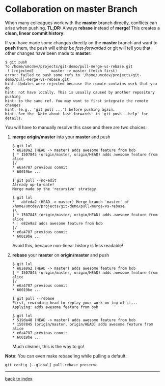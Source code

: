 # Collaboration on master Branch

When many colleagues work with the **master** branch directly, conflicts can arise when pushing. **TL;DR:** Always **rebase** instead of **merge**! This creates a **clean, linear commit history**.

If you have made some changes directly on the **master** branch and want to **push** them, the push will either be *fast-forwarded* or git will tell you that other changes have been made to **master**:

```
$ git push
To /home/umcdev/projects/git-demo/pull-merge-vs-rebase.git
 ! [rejected]        master -> master (fetch first)
error: failed to push some refs to '/home/umcdev/projects/git-demo/pull-merge-vs-rebase.git'
hint: Updates were rejected because the remote contains work that you do
hint: not have locally. This is usually caused by another repository pushing
hint: to the same ref. You may want to first integrate the remote changes
hint: (e.g., 'git pull ...') before pushing again.
hint: See the 'Note about fast-forwards' in 'git push --help' for details.
```

You will have to manually resolve this case and there are two choices:

1.  **merge origin/master** into your **master** and push

    ```console
    $ git lol
    * e82e9a2 (HEAD -> master) adds awesome feature from bob
    | * 1507845 (origin/master, origin/HEAD) adds awesome feature from alice
    |/
    * e6a4787 previous commit
    * 60019be ...

    $ git pull --no-edit
    Already up-to-date!
    Merge made by the 'recursive' strategy.

    $ git lol
    *   abfeda2 (HEAD -> master) Merge branch 'master' of /home/umcdev/projects/git-demo/pull-merge-vs-rebase
    |\
    | * 1507845 (origin/master, origin/HEAD) adds awesome feature from alice
    * | e82e9a2 adds awesome feature from bob
    |/
    * e6a4787 previous commit
    * 60019be ...
    ```

    Avoid this, because non-linear history is less readable!

2.  **rebase** your **master** on **origin/master** and push

    ```console
    $ git lol
    * e82e9a2 (HEAD -> master) adds awesome feature from bob
    | * 1507845 (origin/master, origin/HEAD) adds awesome feature from alice
    |/
    * e6a4787 previous commit
    * 60019be ...

    $ git pull --rebase
    First, rewinding head to replay your work on top of it...
    Applying: adds awesome feature from bob

    $ git lol
    * 519da48 (HEAD -> master) adds awesome feature from bob
    * 1507845 (origin/master, origin/HEAD) adds awesome feature from alice
    * e6a4787 previous commit
    * 60019be ...
    ```

    Much cleaner, this is the way to go!

**Note:** You can even make rebase'ing while pulling a default:

```
git config [--global] pull.rebase preserve
```

---

[back to index](index.html)
